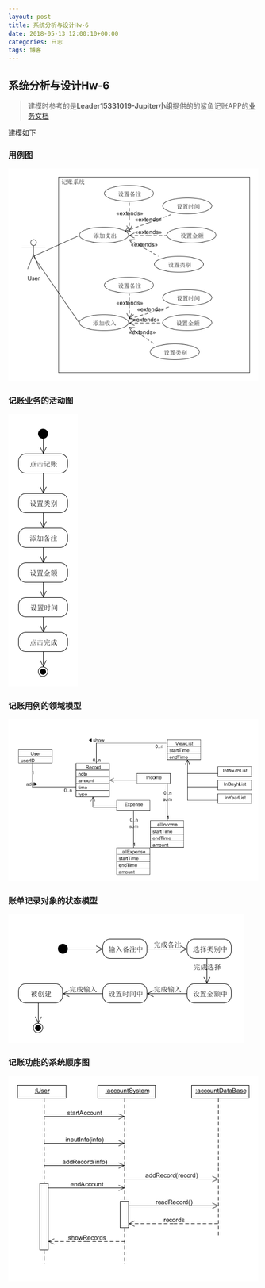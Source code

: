 ```yaml
---
layout: post
title: 系统分析与设计Hw-6
date: 2018-05-13 12:00:10+00:00
categories: 日志
tags: 博客
---
```


## 系统分析与设计Hw-6

>建模时参考的是**Leader15331019-Jupiter小组**提供的的鲨鱼记账APP的[业务文档](https://jupiter-sysu.github.io/dashboard/10-midterm-practice)

建模如下

### 用例图
![](../_img/lesson9/15331024-usecase.png)
### 记账业务的活动图
![](../_img/lesson9/15331024-activity.png)
### 记账用例的领域模型
![](../_img/lesson9/15331024-domain.png)
### 账单记录对象的状态模型
![](../_img/lesson9/15331024-stage.png)
### 记账功能的系统顺序图
![](../_img/lesson9/15331024-sequence.png)